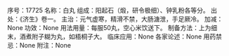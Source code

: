 序号：17725
名称：白丸
组成：阳起石（煅，研令极细）、钟乳粉各等分。
出处：《济生》卷一。
主治：元气虚寒，精滑不禁，大肠溏泄，手足厥冷。
加减：None
功效：None
用法用量：每服50丸，空心米饮送下。
制备方法：上为细末，酒煮附子糊为丸，如梧桐子大。
临床应用：None
各家论述：None
用药禁忌：None
附注：None
